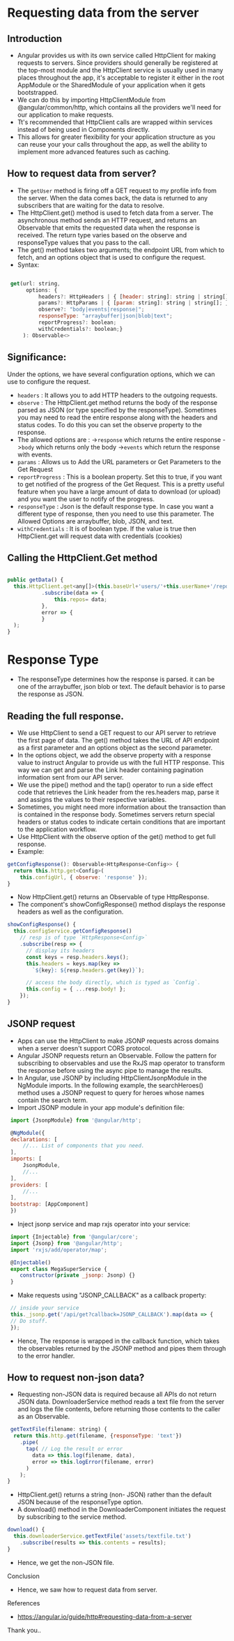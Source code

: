 <!-- How to request data from server?
How to read full response?
How to request non-json data?
Explain with syntax/example -->

# Requesting data from the server

## Introduction

* Angular provides us with its own service called HttpClient for making requests to servers. Since providers should generally be registered at the top-most module and the HttpClient service is usually used in many places throughout the app, it's acceptable to register it either in the root AppModule or the SharedModule of your application when it gets bootstrapped. 
* We can do this by importing HttpClientModule from @angular/common/http, which contains all the providers we'll need for our application to make requests.
* Tt's recommended that HttpClient calls are wrapped within services instead of being used in Components directly. 
* This allows for greater flexibility for your application structure as you can reuse your your calls throughout the app, as well the ability to implement more advanced features such as caching.

## How to request data from server?

*  The ```getUser``` method is firing off a GET request to my profile info from the server. When the data comes back, the data is returned to any subscribers that are waiting for the data to resolve.
*  The HttpClient.get() method is used to fetch data from a server. The asynchronous method sends an HTTP request, and returns an Observable that emits the requested data when the response is received. The return type varies based on the observe and responseType values that you pass to the call.
* The get() method takes two arguments; the endpoint URL from which to fetch, and an options object that is used to configure the request.
* Syntax:
```jsx

 get(url: string, 
      options: {
          headers?: HttpHeaders | { [header: string]: string | string[]; };
          params?: HttpParams | { [param: string]: string | string[]; };
          observe?: "body|events|response|";
          responseType: "arraybuffer|json|blob|text";
          reportProgress?: boolean; 
          withCredentials?: boolean;}
     ): Observable<>
 ```
 
## Significance:

Under the options, we have several configuration options, which we can use to configure the request.
* ```headers```  : It allows you to add HTTP headers to the outgoing requests. 
* ```observe```  : The HttpClient.get method returns the body of the response parsed as JSON (or type specified by the responseType). Sometimes you may need to read the entire response along with the headers and status codes. To do this you can set the observe property to the response.
* The allowed options are : 
  ->```response``` which returns the entire response
  ->```body``` which returns only the body
  ->```events``` which return the response with events.
* ```params``` :  Allows us to Add the URL parameters or Get Parameters to the Get Request
* ```reportProgress``` :  This is a boolean property. Set this to true, if you want to get notified of the progress of the Get Request. This is a pretty useful feature when you have a large amount of data to download (or upload) and you want the user to notify of the progress.
* ```responseType``` :  Json is the default response type. In case you want a different type of response, then you need to use this parameter. The Allowed Options are arraybuffer, blob, JSON, and text. 
* ```withCredentials``` :  It is of boolean type. If the value is true then HttpClient.get will request data with credentials (cookies)

## Calling the HttpClient.Get method
```jsx 

public getData() {
  this.HttpClient.get<any[]>(this.baseUrl+'users/'+this.userName+'/repos')
           .subscribe(data => {
               this.repos= data;
           },
           error => {
           }
  );
}
```
# Response Type
* The responseType determines how the response is parsed. it can be one of the arraybuffer, json blob or text. The default behavior is to parse the response as JSON.

## Reading the full response.
* We use HttpClient to send a GET request to our API server to retrieve the first page of data. The get() method takes the URL of API endpoint as a first parameter and an options object as the second parameter. 
* In the options object, we add the observe property with a response value to instruct Angular to provide us with the full HTTP response. This way we can get and parse the Link header containing pagination information sent from our API server.
* We use the pipe() method and the tap() operator to run a side effect code that retrieves the Link header from the res.headers map, parse it and assigns the values to their respective variables.
* Sometimes, you might need more information about the transaction than is contained in the response body. Sometimes servers return special headers or status codes to indicate certain conditions that are important to the application workflow.
* Use HttpClient with the observe option of the get() method to get full response.
* Example:
```jsx 
getConfigResponse(): Observable<HttpResponse<Config>> {
  return this.http.get<Config>(
    this.configUrl, { observe: 'response' });
}
```
* Now HttpClient.get() returns an Observable of type HttpResponse.
* The component's showConfigResponse() method displays the response headers as well as the configuration.
```jsx
showConfigResponse() {
  this.configService.getConfigResponse()
    // resp is of type `HttpResponse<Config>`
    .subscribe(resp => {
      // display its headers
      const keys = resp.headers.keys();
      this.headers = keys.map(key =>
        `${key}: ${resp.headers.get(key)}`);

      // access the body directly, which is typed as `Config`.
      this.config = { ...resp.body! };
    });
}
```

## JSONP request

* Apps can use the HttpClient to make JSONP requests across domains when a server doesn't support CORS protocol.
* Angular JSONP requests return an Observable. Follow the pattern for subscribing to observables and use the RxJS map operator to transform the response before using the async pipe to manage the results.
* In Angular, use JSONP by including HttpClientJsonpModule in the NgModule imports. In the following example, the searchHeroes() method uses a JSONP request to query for heroes whose names contain the search term.
* Import JSONP module in your app module's definition file:
```jsx
 import {JsonpModule} from '@angular/http';

 @NgModule({
 declarations: [
     //... List of components that you need.
 ],
 imports: [
     JsonpModule,
     //...
 ],
 providers: [
     //...
 ],
 bootstrap: [AppComponent]
 })
 ```
* Inject jsonp service and map rxjs operator into your service:
```jsx
 import {Injectable} from '@angular/core';
 import {Jsonp} from '@angular/http';
 import 'rxjs/add/operator/map';

 @Injectable()
 export class MegaSuperService {
    constructor(private _jsonp: Jsonp) {}
 }
 ```
* Make requests using "JSONP_CALLBACK" as a callback property:
```jsx
 // inside your service
 this._jsonp.get('/api/get?callback=JSONP_CALLBACK').map(data => {
 // Do stuff.
 });
```
* Hence, The response is wrapped in the callback function, which takes the observables returned by the JSONP method and pipes them through to the error handler.

## How to request non-json data?

* Requesting non-JSON data is required because all APIs do not return JSON data. DownloaderService method reads a text file from the server and logs the file contents, before returning those contents to the caller as an Observable<string>.
```jsx 
 getTextFile(filename: string) {
  return this.http.get(filename, {responseType: 'text'})
    .pipe(
      tap( // Log the result or error
        data => this.log(filename, data),
        error => this.logError(filename, error)
      )
    );
}
```
 
* HttpClient.get() returns a string (non- JSON) rather than the default JSON because of the responseType option.
* A download() method in the DownloaderComponent initiates the request by subscribing to the service method.
 
```jsx
download() {
  this.downloaderService.getTextFile('assets/textfile.txt')
    .subscribe(results => this.contents = results);
}
```
 
* Hence, we get the non-JSON file.

Conclusion
 * Hence, we saw how to request data from server.
 
References
 
 * https://angular.io/guide/http#requesting-data-from-a-server
 
 Thank you..
